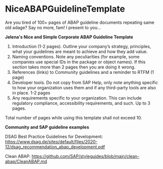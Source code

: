# NiceABAPGuidelineTemplate

Are you tired of 100+ pages of ABAP guideline documents repeating same old adage? Say no more, fam! I present to you...


**Jelena's Nice and Simple Corporate ABAP Guideline Template**

1.	Introduction (1-2 pages). Outline your company’s strategy, principles, what your guidelines are meant to achieve and how they add value.  
2.	Naming conventions. Note any peculiarities (for example, some companies use special IDs in the package or object names). If this section takes more than 2 pages then you are doing it wrong. 
3.	References (links) to Community guidelines and a reminder to RTFM (1 page)
4.	Developer tools. Do not copy from SAP Help, only note anything specific to how your organization uses them and if any third-party tools are also in place.  1-2 pages
5.	Any requirements specific to your organization. This can include regulatory compliance, accessibility requirements, and such. Up to 3 pages. 

Total number of pages while using this template shall not exceed 10.


**Community and SAP guideline examples**

DSAG Best Practice Guidelines for Development: https://www.dsag.de/sites/default/files/2020-12/dsag_recommendation_abap_development.pdf 

Clean ABAP: https://github.com/SAP/styleguides/blob/main/clean-abap/CleanABAP.md 

